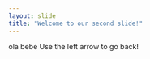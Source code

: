 ```yaml
---
layout: slide
title: "Welcome to our second slide!"
---
```

ola bebe
Use the left arrow to go back!
